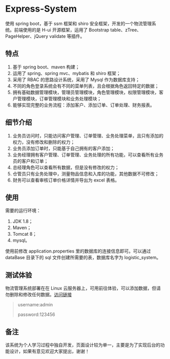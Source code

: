 # Express-System
使用 spring boot，基于 ssm 框架和 shiro 安全框架，开发的一个物流管理系统。前端使用的是 H-ui 开源框架，运用了 Bootstrap table、zTree、PageHelper、jQuery validate 等插件。

## 特点
1. 基于 spring boot、maven 构建；
2. 运用了 spring、spring mvc、mybatis 和 shiro 框架；
3. 采用了 RBAC 的思路设计系统，采用了 Mysql 作为数据库支持；
4. 不同的角色登录系统会有不同的菜单列表，且会根据角色返回特定的数据；
5. 拥有基础数据管理模块，管理员管理模块，角色管理模块，权限管理模块，客户管理模块，订单管理模块和业务处理模块；
6. 能够实现完整的业务流程：添加客户、添加订单、订单处理、财务报表。

## 细节介绍
1. 业务员访问时，只能访问客户管理、订单管理、业务处理菜单，且只有添加的权力，没有修改和删除的权力；
2. 业务员添加订单时，只能基于自己拥有的客户添加；
3. 业务经理拥有客户管理、订单管理、业务处理的所有功能，可以查看所有业务员的客户和订单；
4. 总经理角色可以查看所有数据，但是没有修改的权力；
5. 仓管员只有业务处理中，测量物品信息和入库的功能，其他数据不可修改；
6. 财务可以查看审核订单价格详情并导出为 excel 表格。

## 使用
需要的运行环境：

1. JDK 1.8；
2. Maven；
3. Tomcat 8；
4. mysql。

使用前修改 application.properties 里的数据库的连接信息即可。可以通过 dataBase 目录下的 sql 文件创建所需要的表，数据库名字为 logistic_system。

## 测试体验
物流管理系统部署在在 Linux 云服务器上，可用前往体验，可以添加数据，但请勿删除和修改任何数据。[访问链接](http://167.71.143.69:8080/logistic)

> username:admin
>
> password:123456

## 备注
该系统为个人学习过程中独自开发，页面设计较为单一，主要是为了实现后台的功能设计，如果有意见欢迎大家提出，谢谢！
